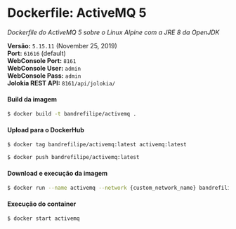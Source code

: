 # Dockerfile: ActiveMQ 5
_Dockerfile do ActiveMQ 5 sobre o Linux Alpine com a JRE 8 da OpenJDK_

**Versão:** `5.15.11` (November 25, 2019)  
**Port:** `61616` (default)  
**WebConsole Port:** `8161`  
**WebConsole User:** `admin`  
**WebConsole Pass:** `admin`  
**Jolokia REST API:** `8161/api/jolokia/`

#### Build da imagem
```bash
$ docker build -t bandrefilipe/activemq .
```

#### Upload para o DockerHub
```bash
$ docker tag bandrefilipe/activemq:latest activemq:latest
```
```bash
$ docker push bandrefilipe/activemq:latest
```

#### Download e execução da imagem
```bash
$ docker run --name activemq --network {custom_network_name} bandrefilipe/activemq:latest
```

#### Execução do container
```bash
$ docker start activemq
```
